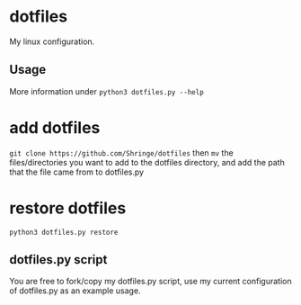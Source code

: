 # dotfiles
My linux configuration.

## Usage
More information under `python3 dotfiles.py --help`
# add dotfiles
`git clone https://github.com/Shringe/dotfiles`
then `mv` the files/directories you want to add to the dotfiles directory, and add the path that the file came from to dotfiles.py

# restore dotfiles
`python3 dotfiles.py restore`


## dotfiles.py script
You are free to fork/copy my dotfiles.py script, use my current configuration of dotfiles.py as an example usage.
